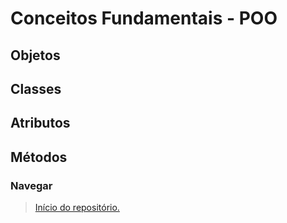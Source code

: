 # Conceitos Fundamentais - POO

## Objetos

## Classes

## Atributos

## Métodos

### Navegar
> <a href="https://github.com/JandersonMota/programacao-orientada-objetos/blob/main/README.md">Início do repositório.</a>
